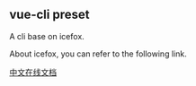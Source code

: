 ## vue-cli preset

A cli base on icefox.

About icefox, you can refer to the following link.

[中文在线文档](https://utryfe.github.io/icefox-docs/)
